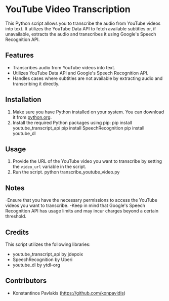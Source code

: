 # YouTube Video Transcription

This Python script allows you to transcribe the audio from YouTube videos into text. It utilizes the YouTube Data API to fetch available subtitles or, if unavailable, extracts the audio and transcribes it using Google's Speech Recognition API.

## Features

- Transcribes audio from YouTube videos into text.
- Utilizes YouTube Data API and Google's Speech Recognition API.
- Handles cases where subtitles are not available by extracting audio and transcribing it directly.

## Installation

1. Make sure you have Python installed on your system. You can download it from [python.org](https://www.python.org/).
2. Install the required Python packages using pip:
  pip install youtube_transcript_api
  pip install SpeechRecognition
  pip install youtube_dl

## Usage

1. Provide the URL of the YouTube video you want to transcribe by setting the `video_url` variable in the script.
2. Run the script.
  python transcribe_youtube_video.py

## Notes
-Ensure that you have the necessary permissions to access the YouTube videos you want to transcribe.
-Keep in mind that Google's Speech Recognition API has usage limits and may incur charges beyond a certain threshold.


## Credits
This script utilizes the following libraries:

- youtube_transcript_api by jdepoix
- SpeechRecognition by Uberi
- youtube_dl by ytdl-org

## Contributors

- Konstantinos Pavlakis (https://github.com/konpavidis)
